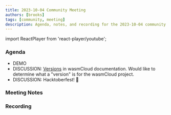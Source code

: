 ```yaml
---
title: 2023-10-04 Community Meeting
authors: [brooks]
tags: [community, meeting]
description: Agenda, notes, and recording for the 2023-10-04 community meeting
---
```


import ReactPlayer from 'react-player/youtube';

### Agenda

- DEMO
- DISCUSSION: [Versions](https://docusaurus.io/versions) in wasmCloud documentation. Would like to determine what a "version" is for the wasmCloud project.
- DISCUSSION: Hacktoberfest! 🎃

<!--truncate-->

### Meeting Notes

### Recording

<ReactPlayer url='https://www.youtube.com/watch?v=3KUZf4Rd5dg' controls />
